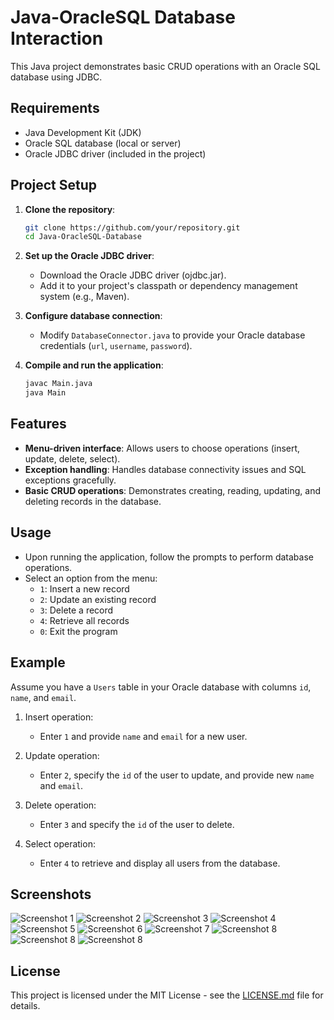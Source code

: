 
# Java-OracleSQL Database Interaction

This Java project demonstrates basic CRUD operations with an Oracle SQL database using JDBC.

## Requirements

- Java Development Kit (JDK)
- Oracle SQL database (local or server)
- Oracle JDBC driver (included in the project)

## Project Setup

1. **Clone the repository**:
   ```bash
   git clone https://github.com/your/repository.git
   cd Java-OracleSQL-Database
   ```

2. **Set up the Oracle JDBC driver**:
   - Download the Oracle JDBC driver (ojdbc.jar).
   - Add it to your project's classpath or dependency management system (e.g., Maven).

3. **Configure database connection**:
   - Modify `DatabaseConnector.java` to provide your Oracle database credentials (`url`, `username`, `password`).

4. **Compile and run the application**:
   ```bash
   javac Main.java
   java Main
   ```

## Features

- **Menu-driven interface**: Allows users to choose operations (insert, update, delete, select).
- **Exception handling**: Handles database connectivity issues and SQL exceptions gracefully.
- **Basic CRUD operations**: Demonstrates creating, reading, updating, and deleting records in the database.

## Usage

- Upon running the application, follow the prompts to perform database operations.
- Select an option from the menu:
  - `1`: Insert a new record
  - `2`: Update an existing record
  - `3`: Delete a record
  - `4`: Retrieve all records
  - `0`: Exit the program

## Example

Assume you have a `Users` table in your Oracle database with columns `id`, `name`, and `email`.

1. Insert operation:
   - Enter `1` and provide `name` and `email` for a new user.
   
2. Update operation:
   - Enter `2`, specify the `id` of the user to update, and provide new `name` and `email`.
   
3. Delete operation:
   - Enter `3` and specify the `id` of the user to delete.
   
4. Select operation:
   - Enter `4` to retrieve and display all users from the database.

## Screenshots

![Screenshot 1](UI_Screenshots/1.png)
![Screenshot 2](UI_Screenshots/2.png)
![Screenshot 3](UI_Screenshots/3.png)
![Screenshot 4](UI_Screenshots/4.png)
![Screenshot 5](UI_Screenshots/5.png)
![Screenshot 6](UI_Screenshots/6.png)
![Screenshot 7](UI_Screenshots/7.png)
![Screenshot 8](UI_Screenshots/8.png)
![Screenshot 8](UI_Screenshots/9.png)
![Screenshot 8](UI_Screenshots/10.png)


## License

This project is licensed under the MIT License - see the [LICENSE.md](LICENSE.md) file for details.

